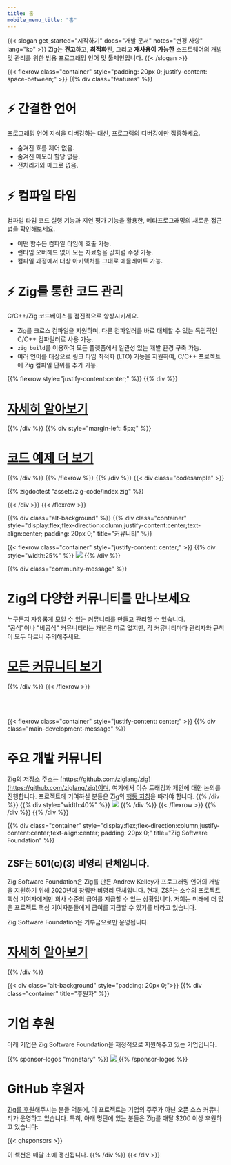 ```yaml
---
title: 홈
mobile_menu_title: "홈"
---
```

{{< slogan get_started="시작하기" docs="개발 문서" notes="변경 사항" lang="ko" >}}
Zig는 **견고**하고, **최적화**된, 그리고 **재사용이 가능한** 소프트웨어의 개발 및 관리를 위한 범용 프로그래밍 언어 및 툴체인입니다.
{{< /slogan >}}

{{< flexrow class="container" style="padding: 20px 0; justify-content: space-between;" >}}
{{% div class="features" %}}

# ⚡ 간결한 언어
프로그래밍 언어 지식을 디버깅하는 대신, 프로그램의 디버깅에만 집중하세요.

- 숨겨진 흐름 제어 없음.
- 숨겨진 메모리 할당 없음.
- 전처리기와 매크로 없음.

# ⚡ 컴파일 타임
컴파일 타임 코드 실행 기능과 지연 평가 기능을 활용한, 메타프로그래밍의 새로운 접근법을 확인해보세요.

- 어떤 함수든 컴파일 타임에 호출 가능.
- 런타임 오버헤드 없이 모든 자료형을 값처럼 수정 가능.
- 컴파일 과정에서 대상 아키텍처를 그대로 에뮬레이트 가능.

# ⚡ Zig를 통한 코드 관리
C/C++/Zig 코드베이스를 점진적으로 향상시키세요.

- Zig를 크로스 컴파일을 지원하며, 다른 컴파일러를 바로 대체할 수 있는 독립적인 C/C++ 컴파일러로 사용 가능.
- `zig build`를 이용하여 모든 플랫폼에서 일관성 있는 개발 환경 구축 가능.
- 여러 언어를 대상으로 링크 타임 최적화 (LTO) 기능을 지원하여, C/C++ 프로젝트에 Zig 컴파일 단위를 추가 가능.

{{% flexrow style="justify-content:center;" %}}
{{% div %}}
<h1>
    <a href="learn/overview/" class="button" style="display: inline;">자세히 알아보기</a>
</h1>
{{% /div %}}
{{% div  style="margin-left: 5px;" %}}
<h1>
    <a href="learn/samples/" class="button" style="display: inline;">코드 예제 더 보기</a>
</h1>
{{% /div %}}
{{% /flexrow %}}
{{% /div %}}
{{< div class="codesample" >}}

{{% zigdoctest "assets/zig-code/index.zig" %}}

{{< /div >}}
{{< /flexrow >}}


{{% div class="alt-background" %}}
{{% div class="container"  style="display:flex;flex-direction:column;justify-content:center;text-align:center; padding: 20px 0;" title="커뮤니티" %}}

{{< flexrow class="container" style="justify-content: center;" >}}
{{% div style="width:25%" %}}
<img src="/ziggy.svg" style="max-height: 200px">
{{% /div %}}

{{% div class="community-message" %}}
# Zig의 다양한 커뮤니티를 만나보세요
누구든지 자유롭게 모일 수 있는 커뮤니티를 만들고 관리할 수 있습니다.  
"공식"이나 "비공식" 커뮤니티라는 개념은 따로 없지만, 각 커뮤니티마다 관리자와 규칙이 모두 다르니 주의해주세요.

<div style="">
<h1>
	<a href="https://github.com/ziglang/zig/wiki/Community" class="button" style="display: inline;">모든 커뮤니티 보기</a>
</h1>
</div>
{{% /div %}}
{{< /flexrow >}}
<div style="height: 50px;"></div>

{{< flexrow class="container" style="justify-content: center;" >}}
{{% div class="main-development-message" %}}
# 주요 개발 커뮤니티
Zig의 저장소 주소는 [https://github.com/ziglang/zig](https://github.com/ziglang/zig)이며, 여기에서 이슈 트래킹과 제안에 대한 논의를 진행합니다.
프로젝트에 기여하실 분들은 Zig의 [행동 지침](https://github.com/ziglang/zig/blob/master/.github/CODE_OF_CONDUCT.md)을 따라야 합니다.
{{% /div %}}
{{% div style="width:40%" %}}
<img src="/zero.svg" style="max-height: 200px">
{{% /div %}}
{{< /flexrow >}}
{{% /div %}}
{{% /div %}}


{{% div class="container" style="display:flex;flex-direction:column;justify-content:center;text-align:center; padding: 20px 0;" title="Zig Software Foundation" %}}
## ZSF는 501(c)(3) 비영리 단체입니다.

Zig Software Foundation은 Zig를 만든 Andrew Kelley가 프로그래밍 언어의 개발을 지원하기 위해 2020년에 창립한 비영리 단체입니다. 현재, ZSF는 소수의 프로젝트 핵심 기여자에게만 회사 수준의 급여를 지급할 수 있는 상황입니다. 저희는 미래에 더 많은 프로젝트 핵심 기여자분들에게 급여를 지급할 수 있기를 바라고 있습니다.

Zig Software Foundation은 기부금으로만 운영됩니다.

<h1>
	<a href="zsf/" class="button" style="display:inline;">자세히 알아보기</a>
</h1>
{{% /div %}}


{{< div class="alt-background" style="padding: 20px 0;">}}
{{% div class="container" title="후원자" %}}
# 기업 후원
아래 기업은 Zig Software Foundation을 재정적으로 지원해주고 있는 기업입니다.

{{% sponsor-logos "monetary" %}}
 <a href="https://pex.com" rel="noopener nofollow" target="_blank"><picture>
   <picture>
     <source srcset="/pex-white.svg" media="(prefers-color-scheme: dark)">
     <img src="/pex-dark.svg">
   </picture>
 </a>
{{% /sponsor-logos %}}

# GitHub 후원자
[Zig를 후원](zsf/)해주시는 분들 덕분에, 이 프로젝트는 기업의 주주가 아닌 오픈 소스 커뮤니티가 운영하고 있습니다. 특히, 아래 명단에 있는 분들은 Zig를 매달 $200 이상 후원하고 있습니다:

{{< ghsponsors >}}

이 섹션은 매달 초에 갱신됩니다.
{{% /div %}}
{{< /div >}}
